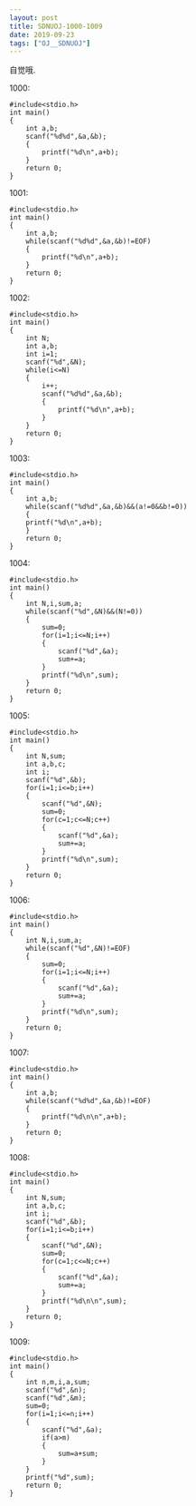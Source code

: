 ```yaml
---
layout: post
title: SDNUOJ-1000-1009
date: 2019-09-23
tags: ["OJ__SDNUOJ"]
---
```


<!-- wp:paragraph -->

自觉哦.

<!-- /wp:paragraph -->

<!-- wp:paragraph -->

1000:

<!-- /wp:paragraph -->

<!-- wp:code -->

    #include<stdio.h>
    int main()
    {
        int a,b;
        scanf("%d%d",&a,&b);
        {
            printf("%d\n",a+b);
        }
        return 0;
    }

<!-- /wp:code -->

<!-- wp:paragraph -->

1001:

<!-- /wp:paragraph -->

<!-- wp:code -->

    #include<stdio.h>
    int main()
    {
        int a,b;
        while(scanf("%d%d",&a,&b)!=EOF)
        {
            printf("%d\n",a+b);
        }
        return 0;
    }

<!-- /wp:code -->

<!-- wp:paragraph -->

1002:

<!-- /wp:paragraph -->

<!-- wp:code -->

    #include<stdio.h>
    int main()
    {
        int N;
        int a,b;
        int i=1;
        scanf("%d",&N);
        while(i<=N)
        {
            i++;
            scanf("%d%d",&a,&b);
            {
                printf("%d\n",a+b);
            }
        }
        return 0;
    }

<!-- /wp:code -->

<!-- wp:paragraph -->

1003:

<!-- /wp:paragraph -->

<!-- wp:code -->

    #include<stdio.h>
    int main()
    {
        int a,b;
        while(scanf("%d%d",&a,&b)&&(a!=0&&b!=0))
        {
        printf("%d\n",a+b);
        }
        return 0;
    }

<!-- /wp:code -->

<!-- wp:paragraph -->

1004:

<!-- /wp:paragraph -->

<!-- wp:code -->

    #include<stdio.h>
    int main()
    {
        int N,i,sum,a;
        while(scanf("%d",&N)&&(N!=0))
        {
            sum=0;
            for(i=1;i<=N;i++)
            {
                scanf("%d",&a);
                sum+=a;
            }
            printf("%d\n",sum);
        }
        return 0;
    }

<!-- /wp:code -->

<!-- wp:paragraph -->

1005:

<!-- /wp:paragraph -->

<!-- wp:code -->

    #include<stdio.h>
    int main()
    {
        int N,sum;
        int a,b,c;
        int i;
        scanf("%d",&b);
        for(i=1;i<=b;i++)
        {
            scanf("%d",&N);
            sum=0;
            for(c=1;c<=N;c++)
            {
                scanf("%d",&a);
                sum+=a;
            }
            printf("%d\n",sum);
        }
        return 0;
    }

<!-- /wp:code -->

<!-- wp:paragraph -->

1006:

<!-- /wp:paragraph -->

<!-- wp:code -->

    #include<stdio.h>
    int main()
    {
        int N,i,sum,a;
        while(scanf("%d",&N)!=EOF)
        {
            sum=0;
            for(i=1;i<=N;i++)
            {
                scanf("%d",&a);
                sum+=a;
            }
            printf("%d\n",sum);
        }
        return 0;
    }

<!-- /wp:code -->

<!-- wp:paragraph -->

1007:

<!-- /wp:paragraph -->

<!-- wp:code -->

    #include<stdio.h>
    int main()
    {
        int a,b;
        while(scanf("%d%d",&a,&b)!=EOF)
        {
            printf("%d\n\n",a+b);
        }
        return 0;
    }

<!-- /wp:code -->

<!-- wp:paragraph -->

1008:

<!-- /wp:paragraph -->

<!-- wp:code -->

    #include<stdio.h>
    int main()
    {
        int N,sum;
        int a,b,c;
        int i;
        scanf("%d",&b);
        for(i=1;i<=b;i++)
        {
            scanf("%d",&N);
            sum=0;
            for(c=1;c<=N;c++)
            {
                scanf("%d",&a);
                sum+=a;
            }
            printf("%d\n\n",sum);
        }
        return 0;
    }

<!-- /wp:code -->

<!-- wp:paragraph -->

1009:

<!-- /wp:paragraph -->

<!-- wp:code -->

    #include<stdio.h>
    int main()
    {
        int n,m,i,a,sum;
        scanf("%d",&n);
        scanf("%d",&m);
        sum=0;
        for(i=1;i<=n;i++)
        {
            scanf("%d",&a);
            if(a>m)
            {
                sum=a+sum;
            }
        }
        printf("%d",sum);
        return 0;
    }

<!-- /wp:code -->

<!-- wp:code -->
<pre class="wp-block-code"></pre>
<!-- /wp:code -->